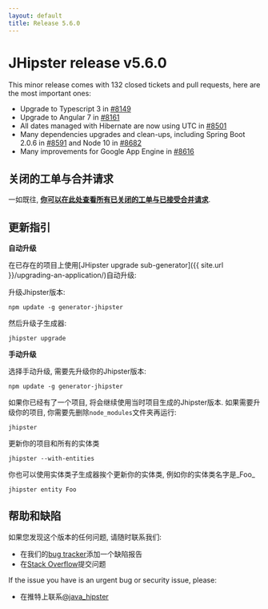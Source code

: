 ```yaml
---
layout: default
title: Release 5.6.0
---
```


JHipster release v5.6.0
==================

This minor release comes with 132 closed tickets and pull requests, here are the most important ones:

- Upgrade to Typescript 3 in [#8149](https://github.com/jhipster/generator-jhipster/issues/8149)
- Upgrade to Angular 7 in [#8161](https://github.com/jhipster/generator-jhipster/pull/8161)
- All dates managed with Hibernate are now using UTC in [#8501](https://github.com/jhipster/generator-jhipster/pull/8501)
- Many dependencies upgrades and clean-ups, including Spring Boot 2.0.6 in [#8591](https://github.com/jhipster/generator-jhipster/pull/8591) and Node 10 in [#8682](https://github.com/jhipster/generator-jhipster/issues/)
- Many improvements for Google App Engine in [#8616](https://github.com/jhipster/generator-jhipster/pull/8616)

关闭的工单与合并请求
------------
一如既往, __[你可以在此处查看所有已关闭的工单与已接受合并请求](https://github.com/jhipster/generator-jhipster/issues?q=milestone%3A5.6.0+is%3Aclosed)__.

更新指引
------------

**自动升级**

在已存在的项目上使用[JHipster upgrade sub-generator]({{ site.url }}/upgrading-an-application/)自动升级:

升级Jhipster版本:

```
npm update -g generator-jhipster
```

然后升级子生成器:

```
jhipster upgrade
```

**手动升级**

选择手动升级, 需要先升级你的Jhipster版本:

```
npm update -g generator-jhipster
```

如果你已经有了一个项目, 将会继续使用当时项目生成的Jhipster版本.
如果需要升级你的项目, 你需要先删除`node_modules`文件夹再运行:

```
jhipster
```

更新你的项目和所有的实体类

```
jhipster --with-entities
```

你也可以使用实体类子生成器挨个更新你的实体类, 例如你的实体类名字是_Foo_

```
jhipster entity Foo
```

帮助和缺陷
--------------

如果您发现这个版本的任何问题, 请随时联系我们:

- 在我们的[bug tracker](https://github.com/jhipster/generator-jhipster/issues?state=open)添加一个缺陷报告
- 在[Stack Overflow](http://stackoverflow.com/tags/jhipster/info)提交问题

If the issue you have is an urgent bug or security issue, please:

- 在推特上联系[@java_hipster](https://twitter.com/java_hipster)
